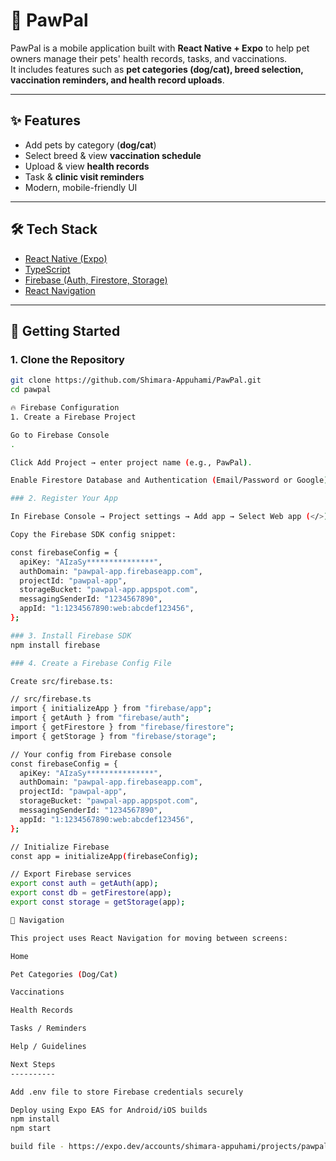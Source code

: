 # 🐾 PawPal

PawPal is a mobile application built with **React Native + Expo** to help pet owners manage their pets' health records, tasks, and vaccinations.  
It includes features such as **pet categories (dog/cat), breed selection, vaccination reminders, and health record uploads**.

---

## ✨ Features
- Add pets by category (**dog/cat**)
- Select breed & view **vaccination schedule**
- Upload & view **health records**
- Task & **clinic visit reminders**
- Modern, mobile-friendly UI

---

## 🛠️ Tech Stack
- [React Native (Expo)](https://expo.dev/)
- [TypeScript](https://www.typescriptlang.org/)
- [Firebase (Auth, Firestore, Storage)](https://firebase.google.com/)
- [React Navigation](https://reactnavigation.org/)

---

## 🚀 Getting Started

### 1. Clone the Repository
```bash
git clone https://github.com/Shimara-Appuhami/PawPal.git
cd pawpal

🔥 Firebase Configuration
1. Create a Firebase Project

Go to Firebase Console
.

Click Add Project → enter project name (e.g., PawPal).

Enable Firestore Database and Authentication (Email/Password or Google).

### 2. Register Your App

In Firebase Console → Project settings → Add app → Select Web app (</>).

Copy the Firebase SDK config snippet:

const firebaseConfig = {
  apiKey: "AIzaSy***************",
  authDomain: "pawpal-app.firebaseapp.com",
  projectId: "pawpal-app",
  storageBucket: "pawpal-app.appspot.com",
  messagingSenderId: "1234567890",
  appId: "1:1234567890:web:abcdef123456",
};

### 3. Install Firebase SDK
npm install firebase

### 4. Create a Firebase Config File

Create src/firebase.ts:

// src/firebase.ts
import { initializeApp } from "firebase/app";
import { getAuth } from "firebase/auth";
import { getFirestore } from "firebase/firestore";
import { getStorage } from "firebase/storage";

// Your config from Firebase console
const firebaseConfig = {
  apiKey: "AIzaSy***************",
  authDomain: "pawpal-app.firebaseapp.com",
  projectId: "pawpal-app",
  storageBucket: "pawpal-app.appspot.com",
  messagingSenderId: "1234567890",
  appId: "1:1234567890:web:abcdef123456",
};

// Initialize Firebase
const app = initializeApp(firebaseConfig);

// Export Firebase services
export const auth = getAuth(app);
export const db = getFirestore(app);
export const storage = getStorage(app);

📱 Navigation

This project uses React Navigation for moving between screens:

Home

Pet Categories (Dog/Cat)

Vaccinations

Health Records

Tasks / Reminders

Help / Guidelines

Next Steps
----------

Add .env file to store Firebase credentials securely

Deploy using Expo EAS for Android/iOS builds
npm install
npm start

build file - https://expo.dev/accounts/shimara-appuhami/projects/pawpal/builds/177302a2-a924-4040-8bb9-04013334ada3
